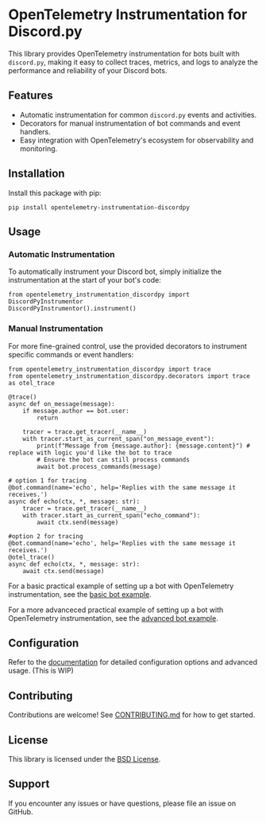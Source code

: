 # OpenTelemetry Instrumentation for Discord.py

This library provides OpenTelemetry instrumentation for bots built with `discord.py`, making it easy to collect traces, metrics, and logs to analyze the performance and reliability of your Discord bots.

## Features

- Automatic instrumentation for common `discord.py` events and activities.
- Decorators for manual instrumentation of bot commands and event handlers.
- Easy integration with OpenTelemetry's ecosystem for observability and monitoring.

## Installation

Install this package with pip:

```
pip install opentelemetry-instrumentation-discordpy
```

## Usage

### Automatic Instrumentation

To automatically instrument your Discord bot, simply initialize the instrumentation at the start of your bot's code:

```
from opentelemetry_instrumentation_discordpy import DiscordPyInstrumentor
DiscordPyInstrumentor().instrument()
```

### Manual Instrumentation

For more fine-grained control, use the provided decorators to instrument specific commands or event handlers:

```
from opentelemetry_instrumentation_discordpy import trace
from opentelemetry_instrumentation_discordpy.decorators import trace as otel_trace

@trace()
async def on_message(message):
    if message.author == bot.user:
        return

    tracer = trace.get_tracer(__name__)
    with tracer.start_as_current_span("on_message_event"):
        print(f"Message from {message.author}: {message.content}") # replace with logic you'd like the bot to trace
        # Ensure the bot can still process commands
        await bot.process_commands(message)

# option 1 for tracing
@bot.command(name='echo', help='Replies with the same message it receives.')
async def echo(ctx, *, message: str):
    tracer = trace.get_tracer(__name__)
    with tracer.start_as_current_span("echo_command"):
        await ctx.send(message)

#option 2 for tracing
@bot.command(name='echo', help='Replies with the same message it receives.')
@otel_trace()
async def echo(ctx, *, message: str):
    await ctx.send(message)
```

For a basic practical example of setting up a bot with OpenTelemetry instrumentation, see the [basic bot example](https://github.com/Idegrity/opentelemetry-instrumentation-discordpy/blob/main/examples/basic_bot.py).

For a more advanceced practical example of setting up a bot with OpenTelemetry instrumentation, see the [advanced bot example](https://github.com/Idegrity/opentelemetry-instrumentation-discordpy/blob/main/examples/advanced_bot.py).

## Configuration

Refer to the [documentation](./docs/usage.md) for detailed configuration options and advanced usage. (This is WIP)

## Contributing

Contributions are welcome! See [CONTRIBUTING.md](https://github.com/Idegrity/opentelemetry-instrumentation-discordpy/blob/main/docs/CONTRIBUTING.md) for how to get started.

## License

This library is licensed under the [BSD License](https://github.com/Idegrity/opentelemetry-instrumentation-discordpy/blob/main/LICENSE).

## Support

If you encounter any issues or have questions, please file an issue on GitHub.

